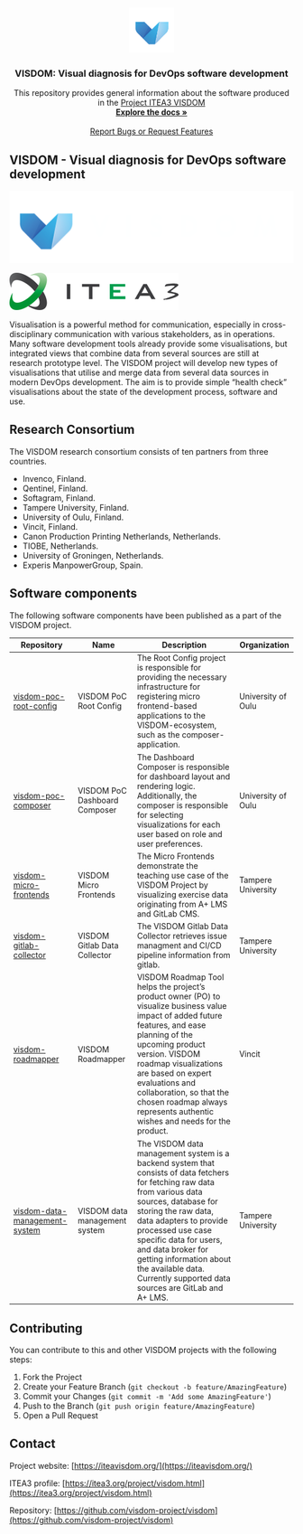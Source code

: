<br />
<p align="center">
  <a href="https://github.com/visdom-project/visdom">
    <img src="./assets/images/readme-logo.png" alt="Logo" width="80" height="80">
  </a>

  <h3 align="center">VISDOM: Visual diagnosis for DevOps software development</h3>

  <p align="center">
    This repository provides general information about the software produced in the <a href="https://itea3.org/project/visdom.html">Project ITEA3 VISDOM</a>
    <br />
    <a href="https://github.com/visdom-project/visdom"><strong>Explore the docs »</strong></a>
    <br />
    <br />
    <a href="https://github.com/visdom-project/visdom/issues">Report Bugs or Request Features</a>
  </p>
</p>

## VISDOM - Visual diagnosis for DevOps software development

![VISDOM logo](./assets/images/readme-logo-wide.png)

![ITEA3 logo](./assets/images/readme-logo-itea3.png)

Visualisation is a powerful method for communication, especially in cross-disciplinary communication with various stakeholders, as in operations. Many software development tools already provide some visualisations, but integrated views that combine data from several sources are still at research prototype level. The VISDOM project will develop new types of visualisations that utilise and merge data from several data sources in modern DevOps development. The aim is to provide simple “health check” visualisations about the state of the development process, software and use.

## Research Consortium

The VISDOM research consortium consists of ten partners from three countries.

- Invenco, Finland.
- Qentinel, Finland.
- Softagram, Finland.
- Tampere University, Finland.
- University of Oulu, Finland.
- Vincit, Finland.
- Canon Production Printing Netherlands, Netherlands.
- TIOBE, Netherlands.
- University of Groningen, Netherlands.
- Experis ManpowerGroup, Spain.

## Software components

The following software components have been published as a part of the VISDOM project.

| Repository | Name | Description | Organization |
|---|---|---|---|
| [visdom-poc-root-config](https://github.com/visdom-project/VISDOM-PoC-Root-Config) | VISDOM PoC Root Config | The Root Config project is responsible for providing the necessary infrastructure for registering micro frontend-based applications to the VISDOM-ecosystem, such as the composer-application. | University of Oulu |
| [visdom-poc-composer](https://github.com/visdom-project/VISDOM-PoC-Composer) | VISDOM PoC Dashboard Composer | The Dashboard Composer is responsible for dashboard layout and rendering logic. Additionally, the composer is responsible for selecting visualizations for each user based on role and user preferences. | University of Oulu |
| [visdom-micro-frontends](https://github.com/vlunnikivi/VISDOM-micro-frontends) | VISDOM Micro Frontends | The Micro Frontends demonstrate the teaching use case of the VISDOM Project by visualizing exercise data originating from A+ LMS and GitLab CMS. | Tampere University |
| [visdom-gitlab-collector](https://github.com/systa/VISDOM-gitlab-collector) | VISDOM Gitlab Data Collector | The VISDOM Gitlab Data Collector retrieves issue managment and CI/CD pipeline information from gitlab. | Tampere University |
| [visdom-roadmapper](https://github.com/Vincit/VISDOM-Roadmapper) | VISDOM Roadmapper | VISDOM Roadmap Tool helps the project’s product owner (PO) to visualize business value impact of added future features, and ease planning of the upcoming product version. VISDOM roadmap visualizations are based on expert evaluations and collaboration, so that the chosen roadmap always represents authentic wishes and needs for the product. | Vincit |
| [visdom-data-management-system](https://github.com/visdom-project/VISDOM-data-management-system) | VISDOM data management system | The VISDOM data management system is a backend system that consists of data fetchers for fetching raw data from various data sources, database for storing the raw data, data adapters to provide processed use case specific data for users, and data broker for getting information about the available data. Currently supported data sources are GitLab and A+ LMS. | Tampere University |

## Contributing

You can contribute to this and other VISDOM projects with the following steps:

1. Fork the Project
2. Create your Feature Branch (`git checkout -b feature/AmazingFeature`)
3. Commit your Changes (`git commit -m 'Add some AmazingFeature'`)
4. Push to the Branch (`git push origin feature/AmazingFeature`)
5. Open a Pull Request

## Contact

Project website: [https://iteavisdom.org/](https://iteavisdom.org/)

ITEA3 profile: [https://itea3.org/project/visdom.html](https://itea3.org/project/visdom.html)

Repository: [https://github.com/visdom-project/visdom](https://github.com/visdom-project/visdom)
